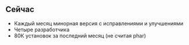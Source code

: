 ## Сейчас

* Каждый месяц минорная версия с исправлениями и улучшениями
* Четыре разработчика
* 80К установок за последний месяц (не считая phar)
